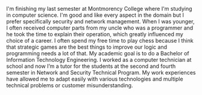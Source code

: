 I'm finishing my last semester at Montmorency College where I'm studying in computer science. I'm good and like every aspect in the domain but I prefer specifically security and network management. When I was younger, I often received computer parts from my uncle who was a programmer and he took the time to explain their operation, which greatly influenced my choice of a career. I often spend my free time to play chess because I think that strategic games are the best things to improve our logic and programming needs a lot of that. My academic goal is to do a Bachelor of Information Technology Engineering. I worked as a computer technician at school and now I’m a tutor for the students at the  second and fourth semester in Network and Security Technical Program. My work experiences have allowed me to adapt easily with various technologies and multiple technical problems or customer misunderstanding.  
